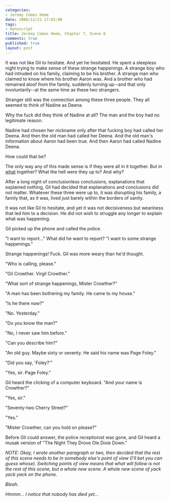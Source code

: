```yaml
--- 
categories: 
- Jeremy Comes Home
date: 2006/11/21 17:03:00
tags: 
- manuscript
title: Jeremy Comes Home, Chapter 7, Scene 8
comments: true
published: true
layout: post
---
```


It was not like Gil to hesitate.  And yet he hesitated.  He spent a sleepless night trying to make sense of these strange happenings.  A strange boy who had intruded on his family, claiming to be his brother.  A strange man who claimed to know where his brother Aaron was.  And a brother who had remained aloof from the family, suddenly turning up--and that only involuntarily--at the same time as these two strangers.

Stranger still was the connection among these three people.  They all seemed to think of Nadine as Deena.

Why the fuck did they think of Nadine at all?  The man and the boy had no legitimate reason.

Nadine had chosen her nickname only after that fucking boy had called her Deena.  And then the old man had called her Deena.  And the old man's information about Aaron had been true.  And then Aaron had called Nadine Deena.

How could that be?

The only way any of this made sense is if they were all in it together.  But in <u>what</u> together?  What the hell were they up to?  And why?

After a long night of conclusionless conclusions, explanations that explained nothing, Gil had decided that explanations and conclusions did not matter.  Whatever these three were up to, it was disrupting his family, a family that, as it was, lived just barely within the borders of sanity.

It was not like Gil to hesitate, and yet it was not decisiveness but weariness that led him to a decision.  He did not wish to struggle any longer to explain what was happening.

Gil picked up the phone and called the police.

"I want to report..."  What did he want to report?  "I want to some strange happenings."

Strange happenings!  Fuck.  Gil was more weary than he'd thought.

"Who is calling, please."

"Gil Crowther.  Virgil Crowther."

"What sort of strange happenings, Mister Crowther?"

"A man has been bothering my family.  He came to my house."

"Is he there now?"

"No.  Yesterday."

"Do you know the man?"

"No, I never saw him before."

"Can you describe him?"

"An old guy.  Maybe sixty or seventy.  He said his name was Page Foley."

"Did you say, 'Foley?'"

"Yes, sir.  Page Foley."

Gil heard the clicking of a computer keyboard.  "And your name is Crowther?"

"Yes, sir."

"Seventy-two Cherry Street?"

"Yes."

"Mister Crowther, can you hold on please?"

Before Gil could answer, the police receptionist was gone, and Gil heard a musak version of "The Night They Drove Ole Dixie Down."

<em>NOTE:  Okay, I wrote another paragraph or two, then decided that the rest of this scene needs to be in somebody else's point of view (I'll bet you can guess whose).  Switching points of view means that what will follow is not the rest of this scene, but a whole new scene.  A whole new scene of yack yack yack on the phone.</em>

<em>Bleah.</em>

<em>Hmmm...  I notice that nobody has died yet...
</em>
